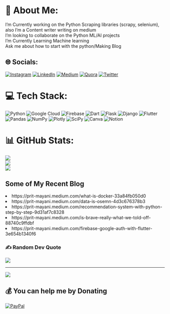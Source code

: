 # 💫 About Me:
I’m Currently working on the Python Scraping libraries (scrapy, selenium), also I’m a Content writer writing on medium<br>I’m looking to collaborate on the Python ML/AI projects<br>I’m Currently Learning Machine learning<br>Ask me about how to start with the python/Making Blog<br>


## 🌐 Socials:
[![Instagram](https://img.shields.io/badge/Instagram-%23E4405F.svg?logo=Instagram&logoColor=white)](https://instagram.com/preet_mayani_) [![LinkedIn](https://img.shields.io/badge/LinkedIn-%230077B5.svg?logo=linkedin&logoColor=white)](https://linkedin.com/in/prit-mayani) [![Medium](https://img.shields.io/badge/Medium-12100E?logo=medium&logoColor=white)](https://medium.com/@@prit-mayani) [![Quora](https://img.shields.io/badge/Quora-%23B92B27.svg?logo=Quora&logoColor=white)](https://quora.com/profile/Prit-Mayani) [![Twitter](https://img.shields.io/badge/Twitter-%231DA1F2.svg?logo=Twitter&logoColor=white)](https://twitter.com/@mayani_prit) 

# 💻 Tech Stack:
![Python](https://img.shields.io/badge/python-3670A0?style=flat&logo=python&logoColor=ffdd54) ![Google Cloud](https://img.shields.io/badge/Google%20Cloud-%234285F4.svg?style=flat&logo=google-cloud&logoColor=white) ![Firebase](https://img.shields.io/badge/firebase-%23039BE5.svg?style=flat&logo=firebase) ![Dart](https://img.shields.io/badge/dart-%230175C2.svg?style=flat&logo=dart&logoColor=white) ![Flask](https://img.shields.io/badge/flask-%23000.svg?style=flat&logo=flask&logoColor=white) ![Django](https://img.shields.io/badge/django-%23092E20.svg?style=flat&logo=django&logoColor=white) ![Flutter](https://img.shields.io/badge/Flutter-%2302569B.svg?style=flat&logo=Flutter&logoColor=white) ![Pandas](https://img.shields.io/badge/pandas-%23150458.svg?style=flat&logo=pandas&logoColor=white) ![NumPy](https://img.shields.io/badge/numpy-%23013243.svg?style=flat&logo=numpy&logoColor=white) ![Plotly](https://img.shields.io/badge/Plotly-%233F4F75.svg?style=flat&logo=plotly&logoColor=white) ![SciPy](https://img.shields.io/badge/SciPy-%230C55A5.svg?style=flat&logo=scipy&logoColor=%white) ![Canva](https://img.shields.io/badge/Canva-%2300C4CC.svg?style=flat&logo=Canva&logoColor=white) ![Notion](https://img.shields.io/badge/Notion-%23000000.svg?style=flat&logo=notion&logoColor=white)
# 📊 GitHub Stats:
![](https://github-readme-stats.vercel.app/api?username=Prit2341&theme=tokyonight&hide_border=true&include_all_commits=true&count_private=true)<br/>
![](https://github-readme-streak-stats.herokuapp.com/?user=Prit2341&theme=tokyonight&hide_border=true)<br/>
![](https://github-readme-stats.vercel.app/api/top-langs/?username=Prit2341&theme=tokyonight&hide_border=true&include_all_commits=true&count_private=true&layout=compact)

## Some of My Recent Blog
<li>https://prit-mayani.medium.com/what-is-docker-33a84fb050d0</li>
<li>https://prit-mayani.medium.com/data-is-osemn-4d3c676378b3</li>
<li>https://prit-mayani.medium.com/recommendation-system-with-python-step-by-step-9d31af7c8328</li>
<li>https://prit-mayani.medium.com/is-brave-really-what-we-told-off-88740c9ffdbf</li>
<li>https://prit-mayani.medium.com/firebase-google-auth-with-flutter-3e654b1340f6</li>

### ✍️ Random Dev Quote
![](https://quotes-github-readme.vercel.app/api?type=horizontal&theme=tokyonight)

---
[![](https://visitcount.itsvg.in/api?id=Prit2341&icon=2&color=1)](https://visitcount.itsvg.in)

  ## 💰 You can help me by Donating
  [![PayPal](https://img.shields.io/badge/PayPal-00457C?style=for-the-badge&logo=paypal&logoColor=white)](https://paypal.me/PreetMayani) 

  
<!-- Proudly created with GPRM ( https://gprm.itsvg.in ) -->
